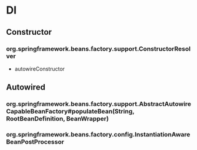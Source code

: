 # DI

## Constructor

### org.springframework.beans.factory.support.ConstructorResolver

- autowireConstructor

## Autowired

### org.springframework.beans.factory.support.AbstractAutowireCapableBeanFactory#populateBean(String, RootBeanDefinition, BeanWrapper)

### org.springframework.beans.factory.config.InstantiationAwareBeanPostProcessor

